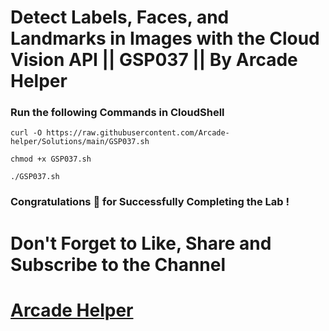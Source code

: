 # Detect Labels, Faces, and Landmarks in Images with the Cloud Vision API || GSP037 || By Arcade Helper

### Run the following Commands in CloudShell
 
```
curl -O https://raw.githubusercontent.com/Arcade-helper/Solutions/main/GSP037.sh

chmod +x GSP037.sh

./GSP037.sh
```

### Congratulations 🎉 for Successfully Completing the Lab !


# Don't Forget to Like, Share and Subscribe to the Channel

# [Arcade Helper](https://www.youtube.com/@ArcadeHelper1418)
